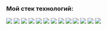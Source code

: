### Мой стек технологий:

<img src="https://img.shields.io/badge/react-D8BFD8?style=for-the-badge&logo=react&logoColor=black"/> <img src="https://img.shields.io/badge/redux-D8BFD8?style=for-the-badge&logo=redux&logoColor=black"/> <img src="https://img.shields.io/badge/javascript-DDA0DD?style=for-the-badge&logo=javascript&logoColor=black"/> <img src="https://img.shields.io/badge/typescript-DDA0DD?style=for-the-badge&logo=typescript&logoColor=black"/> <img src="https://img.shields.io/badge/webpack-9400D3?style=for-the-badge&logo=webpack&logoColor=black"/> <img src="https://img.shields.io/badge/HTML-D8BFD8?style=for-the-badge&logo=html5&logoColor=black"/> <img src="https://img.shields.io/badge/CSS3-DDA0DD?style=for-the-badge&logo=css3&logoColor=black"/> <img src="https://img.shields.io/badge/cypress-9370DB?style=for-the-badge&logo=cypress&logoColor=black"/> 
<img src="https://img.shields.io/badge/express-9400D3?style=for-the-badge&logo=express&logoColor=black"/> <img src="https://img.shields.io/badge/NodeJS-9400D3?style=for-the-badge&logo=node.js&logoColor=black"/> <img src="https://img.shields.io/badge/mongodb-9400D3?style=for-the-badge&logo=mongodb&logoColor=black"/> <img src="https://img.shields.io/badge/postgresql-9400D3?style=for-the-badge&logo=postgresql&logoColor=black"/> <img src="https://img.shields.io/badge/nestJs-9400D3?style=for-the-badge&logo=nestjs&logoColor=black"/> 
